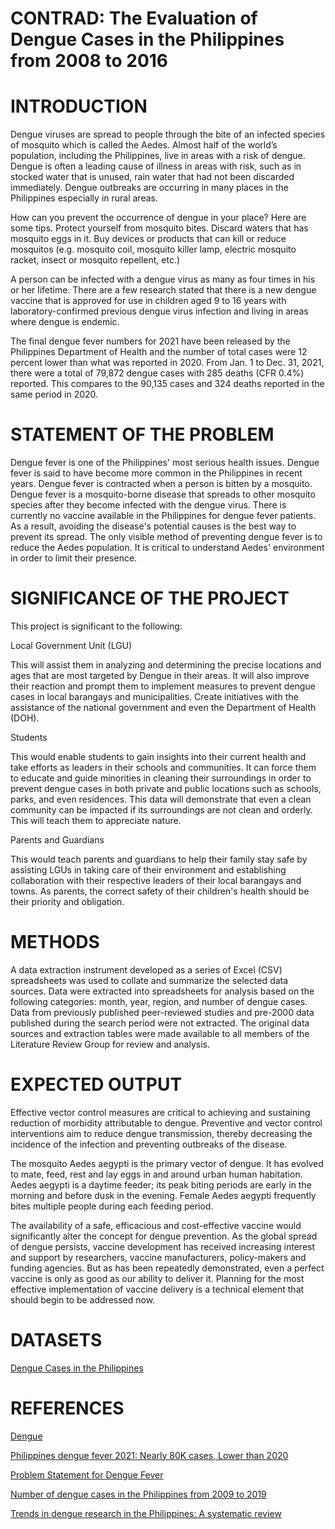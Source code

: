 # CONTRAD: The Evaluation of Dengue Cases in the Philippines from 2008 to 2016
# INTRODUCTION
Dengue viruses are spread to people through the bite of an infected species of mosquito which is called the Aedes. Almost half of the world’s population, including the Philippines, live in areas with a risk of dengue. Dengue is often a leading cause of illness in areas with risk, such as in stocked water that is unused, rain water that had not been discarded immediately. Dengue outbreaks are occurring in many places in the Philippines especially in rural areas. 

How can you prevent the occurrence of dengue in your place? Here are some tips. Protect yourself from mosquito bites. Discard waters that has mosquito eggs in it. Buy devices or products that can kill or reduce mosquitos (e.g. mosquito coil, mosquito killer lamp, electric mosquito racket, insect or mosquito repellent, etc.)

A person can be infected with a dengue virus as many as four times in his or her lifetime. There are a few research stated that there is a new dengue vaccine that is approved for use in children aged 9 to 16 years with laboratory-confirmed previous dengue virus infection and living in areas where dengue is endemic.

The final dengue fever numbers for 2021 have been released by the Philippines Department of Health and the number of total cases were 12 percent lower than what was reported in 2020. From Jan. 1 to Dec. 31, 2021, there were a total of 79,872 dengue cases with 285 deaths (CFR 0.4%) reported. This compares to the 90,135 cases and 324 deaths reported in the same period in 2020.

# STATEMENT OF THE PROBLEM
Dengue fever is one of the Philippines' most serious health issues. Dengue fever is said to have become more common in the Philippines in recent years. Dengue fever is contracted when a person is bitten by a mosquito. Dengue fever is a mosquito-borne disease that spreads to other mosquito species after they become infected with the dengue virus. There is currently no vaccine available in the Philippines for dengue fever patients. As a result, avoiding the disease's potential causes is the best way to prevent its spread. The only visible method of preventing dengue fever is to reduce the Aedes population.  It is critical to understand Aedes' environment in order to limit their presence.

# SIGNIFICANCE OF THE PROJECT
This project is significant to the following:

Local Government Unit (LGU)  

This will assist them in analyzing and determining the precise locations and ages that are most targeted by Dengue in their areas. It will also improve their reaction and prompt them to implement measures to prevent dengue cases in local barangays and municipalities. Create initiatives with the assistance of the national government and even the Department of Health (DOH).

Students  

This would enable students to gain insights into their current health and take efforts as leaders in their schools and communities. It can force them to educate and guide minorities in cleaning their surroundings in order to prevent dengue cases in both private and public locations such as schools, parks, and even residences. This data will demonstrate that even a clean community can be impacted if its surroundings are not clean and orderly. This will teach them to appreciate nature.

Parents and Guardians  

This would teach parents and guardians to help their family stay safe by assisting LGUs in taking care of their environment and establishing collaboration with their respective leaders of their local barangays and towns. As parents, the correct safety of their children's health should be their priority and obligation.

# METHODS
A data extraction instrument developed as a series of Excel (CSV) spreadsheets was used to collate and summarize the selected data sources. Data were extracted into spreadsheets for analysis based on the following categories: month, year, region, and number of dengue cases. Data from previously published peer-reviewed studies and pre-2000 data published during the search period were not extracted. The original data sources and extraction tables were made available to all members of the Literature Review Group for review and analysis.

# EXPECTED OUTPUT
Effective vector control measures are critical to achieving and sustaining reduction of morbidity attributable to dengue. Preventive and vector control interventions aim to reduce dengue transmission, thereby decreasing the incidence of the infection and preventing outbreaks of the disease.

The mosquito Aedes aegypti is the primary vector of dengue. It has evolved to mate, feed, rest and lay eggs in and around urban human habitation. Aedes aegypti is a daytime feeder; its peak biting periods are early in the morning and before dusk in the evening. Female Aedes aegypti frequently bites multiple people during each feeding period. 

The availability of a safe, efficacious and cost-effective vaccine would significantly alter the concept for dengue prevention. As the global spread of dengue persists, vaccine development has received increasing interest and support by researchers, vaccine manufacturers, policy-makers and funding agencies. But as has been repeatedly demonstrated, even a perfect vaccine is only as good as our ability to deliver it. Planning for the most effective implementation of vaccine delivery is a technical element that should begin to be addressed now.

# DATASETS
[Dengue Cases in the Philippines](https://www.kaggle.com/datasets/grosvenpaul/dengue-cases-in-the-philippines)

# REFERENCES
[Dengue](https://www.cdc.gov/dengue/index.html)

[Philippines dengue fever 2021: Nearly 80K cases, Lower than 2020](https://manilanews.ph/philippines-dengue-fever-2021-nearly-80k-cases-lower-than-2020/)

[Problem Statement for Dengue Fever](https://www.bartleby.com/essay/Problem-Statement-For-Dengue-Fever-PJ4282WPCU)

[Number of dengue cases in the Philippines from 2009 to 2019](https://www.statista.com/statistics/1120319/philippines-number-dengue-cases/)

[Trends in dengue research in the Philippines: A systematic review](https://www.ncbi.nlm.nih.gov/pmc/articles/PMC6483330/)
